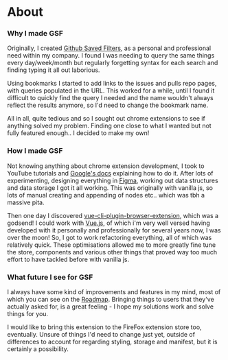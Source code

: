 # About

### Why I made GSF

Originally, I created [Github Saved Filters](https://chrome.google.com/webstore/detail/github-saved-filters/pmkbippobcmchabghaeonfbbcncjhmjm), as a personal and professional need within my company.
I found I was needing to query the same things every day/week/month but regularly forgetting syntax for each search and finding typing it all out laborious.

Using bookmarks I started to add links to the issues and pulls repo pages, with queries populated in the URL.
This worked for a while, until I found it difficult to quickly find the query I needed and the name wouldn't always reflect the results anymore, so I'd need to change the bookmark name.

All in all, quite tedious and so I sought out chrome extensions to see if anything solved my problem.
Finding one close to what I wanted but not fully featured enough.. I decided to make my own!


### How I made GSF

Not knowing anything about chrome extension development, I took to YouTube tutorials and [Google's docs](https://developer.chrome.com/docs/extensions/) explaining how to do it.
After lots of experimenting, designing everything in [Figma](https://www.figma.com/), working out data structures and data storage I got it all working.
This was originally with vanilla js, so lots of manual creating and appending of nodes etc.. which was tbh a massive pita.

Then one day I discovered [vue-cli-plugin-browser-extension](https://www.npmjs.com/package/vue-cli-plugin-browser-extension), which was a godsend!
I could work with [Vue.js](https://vuejs.org/), of which i'm very well versed having developed with it personally and professionally for several years now, I was over the moon!
So, I got to work refactoring everything, all of which was relatively quick. These optimisations allowed me to more greatly fine tune the store, components and various other things that proved way too much effort to have tackled before with vanilla js.


### What future I see for GSF

I always have some kind of improvements and features in my mind, most of which you can see on the [Roadmap](https://portal.productboard.com/4uroraskye-portal/2-github-saved-filters-roadmap/tabs/5-planned).
Bringing things to users that they've actually asked for, is a great feeling - I hope my solutions work and solve things for you.

I would like to bring this extension to the FireFox extension store too, eventually. Unsure of things I'd need to change just yet, outside of differences to account for regarding styling, storage and manifest, but it is certainly a possibility.
